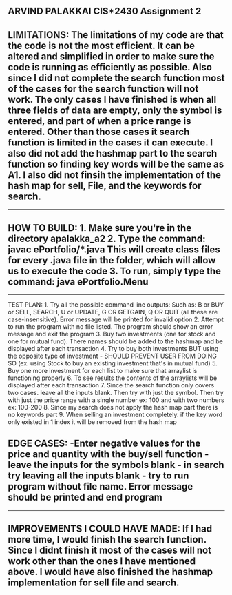ARVIND PALAKKAl
CIS*2430 Assignment 2
----------------------------------------------------------------------------------------------------------------------------
LIMITATIONS:
	The limitations of my code are that the code is not the most efficient. It can be altered and simplified in order to make sure the code is running as efficiently as possible. Also since I did not complete the search function most of the cases for the search function will not work.
    The only cases I have finished is when all three fields of data are empty, only the symbol is entered, and part of when a price range is entered. Other than those cases it search function is limited in the cases it can execute. I also did not add the hashmap part to the search function so finding key words will be the same as A1. I also did not finsih the implementation of the hash map for sell, File, and the keywords for search.
----------------------------------------------------------------------------------------------------------------------------

----------------------------------------------------------------------------------------------------------------------------
HOW TO BUILD:
	1. Make sure you're in the directory apalakka_a2
	2. Type the command:
		javac ePortfolio/*.java
	This will create class files for every .java file in the folder, which will allow us to execute the code
	3. To run, simply type the command:
		java ePortfolio.Menu
----------------------------------------------------------------------------------------------------------------------------

----------------------------------------------------------------------------------------------------------------------------
TEST PLAN:
	1. Try all the possible command line outputs:
	Such as: B or BUY or SELL, SEARCH, U or UPDATE, G OR GETGAIN, Q OR QUIT (all these are case-insensitive). Error message will be printed for invalid option
	2. Attempt to run the program with no file listed. The program should show an error message and exit the program
	3. Buy two investments (one for stock and one for mutual fund). There names should be added to the hashmap and be displayed after each transaction 
	4. Try to buy both investments BUT using the opposite type of investment - SHOULD PREVENT USER FROM DOING SO (ex. using Stock to buy an existing investment that's in mutual fund)
	5. Buy one more investment for each list to make sure that arraylist is functioning properly
    6. To see results the contents of the arraylists will be displayed after each transaction 
	7. Since the search function only covers two cases. leave all the inputs blank. Then try with just the symbol. Then try with just the price range with a single number ex: 100 and with two numbers ex: 100-200
	8. Since my search does not apply the hash map part there is no keywords part 
	9. When selling an investment completely. if the key word only existed in 1 index it will be removed from the hash map


EDGE CASES:
	-Enter negative values for the price and quantity with the buy/sell function
	-leave the inputs for the symbols blank 
    - in search try leaving all the inputs blank
	- try to run program without file name. Error message should be printed and end program 
----------------------------------------------------------------------------------------------------------------------------

----------------------------------------------------------------------------------------------------------------------------
IMPROVEMENTS I COULD HAVE MADE:
	If I had more time, I would finish the search function. Since I didnt finish it most of the cases will not work other than the ones I have mentioned above. I would have also finished the hashmap implementation for sell file and search.
----------------------------------------------------------------------------------------------------------------------------